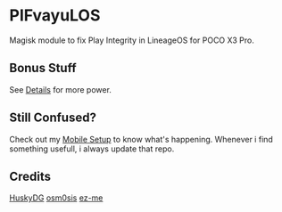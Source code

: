 # PIFvayuLOS

Magisk module to fix Play Integrity in LineageOS for POCO X3 Pro.

## Bonus Stuff

See [Details](Details.md) for more power.

## Still Confused?

Check out my [Mobile Setup](https://github.com/ToucH9000/Mobile-Specification) to know what's happening. Whenever i find something usefull, i always update that repo.

## Credits
[HuskyDG](https://github.com/HuskyDG)
[osm0sis](https://github.com/osm0sis)
[ez-me](https://github.com/ez-me)
